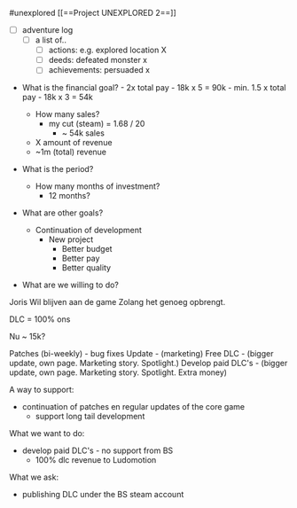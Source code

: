 #unexplored 
[[==Project UNEXPLORED 2==]]

- [ ] adventure log
	- [ ] a list of..
		- [ ] actions: e.g. explored location X
		- [ ] deeds: defeated monster x
		- [ ] achievements: persuaded x 

- What is the financial goal?
		- 2x total pay
			- 18k x 5 = 90k
		- min. 1.5 x total pay
			- 18k x 3 = 54k
	- How many sales?
		- my cut (steam) = 1.68 / 20
			- ~ 54k sales
	- X amount of revenue
	- ~1m (total) revenue
- What is the period?
	- How many months of investment?
		- 12 months?

- What are other goals?
	- Continuation of development
		- New project
			- Better budget
			- Better pay
			- Better quality

- What are we willing to do?

Joris
Wil blijven aan de game
Zolang het genoeg opbrengt.

DLC = 100% ons

Nu ~ 15k?

Patches (bi-weekly) - bug fixes 
Update - (marketing)
Free DLC - (bigger update, own page. Marketing story. Spotlight.)
Develop paid DLC's - (bigger update, own page. Marketing story. Spotlight. Extra money)




A way to support:
- continuation of patches en regular updates of the core game
	-  support long tail development

What we want to do:
- develop paid DLC's - no support from BS
	- 100% dlc revenue to Ludomotion

What we ask:
- publishing DLC under the BS steam account



